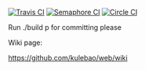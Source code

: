 [![Travis CI](https://magnum.travis-ci.com/kulebao/web.svg?token=QjzNtyygUVFw6kRprnWu)](https://magnum.travis-ci.com/kulebao/web)
[![Semaphore CI](https://semaphoreci.com/api/v1/projects/f773cca9-8b10-44ef-9174-da022207d2e5/587048/shields_badge.svg)](https://semaphoreci.com/kpse/web)
[![Circle CI](https://circleci.com/gh/kulebao/web.svg?style=svg)](https://circleci.com/gh/kulebao/web)

Run ./build p for committing please

Wiki page:

https://github.com/kulebao/web/wiki
